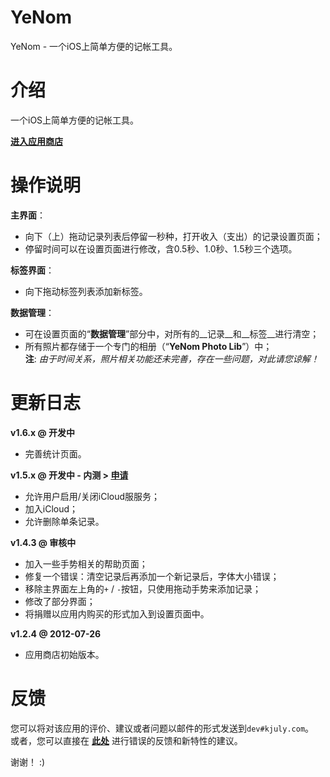 YeNom
=====

YeNom - 一个iOS上简单方便的记帐工具。

# 介绍

一个iOS上简单方便的记帐工具。

[__进入应用商店__](http://itunes.apple.com/cn/app/yenom/id543028543?ls=1&mt=8)

# 操作说明

__主界面__：

  - 向下（上）拖动记录列表后停留一秒种，打开收入（支出）的记录设置页面；
  - 停留时间可以在设置页面进行修改，含0.5秒、1.0秒、1.5秒三个选项。

__标签界面__：

  - 向下拖动标签列表添加新标签。

__数据管理__：

  - 可在设置页面的“__数据管理__”部分中，对所有的__记录__和__标签__进行清空；
  - 所有照片都存储于一个专门的相册（“__YeNom Photo Lib__”）中；  
**注**: _由于时间关系，照片相关功能还未完善，存在一些问题，对此请您谅解！_

# 更新日志

__v1.6.x @ 开发中__

  - 完善统计页面。

__v1.5.x @ 开发中 - 内测 > [申请](https://testflightapp.com/join/66e9a8d90aa54268ca89adbdfc457ab6-MTAyODU2/)__

  - 允许用户启用/关闭iCloud服服务；
  - 加入iCloud；
  - 允许删除单条记录。

__v1.4.3 @ 审核中__

  - 加入一些手势相关的帮助页面；
  - 修复一个错误：清空记录后再添加一个新记录后，字体大小错误；
  - 移除主界面左上角的`+` / `-`按钮，只使用拖动手势来添加记录；
  - 修改了部分界面；
  - 将捐赠以应用内购买的形式加入到设置页面中。

__v1.2.4 @ 2012-07-26__

  - 应用商店初始版本。

# 反馈

您可以将对该应用的评价、建议或者问题以邮件的形式发送到`dev#kjuly.com`。  
或者，您可以直接在 [__此处__](https://github.com/Kjuly/YeNom/issues/new) 进行错误的反馈和新特性的建议。

谢谢！ :)

